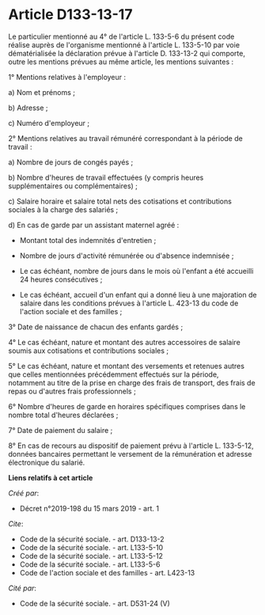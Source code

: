 # Article D133-13-17

Le particulier mentionné au 4° de l'article L. 133-5-6 du présent code réalise auprès de l'organisme mentionné à l'article L.
133-5-10 par voie dématérialisée la déclaration prévue à l'article D. 133-13-2 qui comporte, outre les mentions prévues au
même article, les mentions suivantes : 

1° Mentions relatives à l'employeur : 

a) Nom et prénoms ; 

b) Adresse ; 

c) Numéro d'employeur ; 

2° Mentions relatives au travail rémunéré correspondant à la période de travail : 

a) Nombre de jours de congés payés ; 

b) Nombre d'heures de travail effectuées (y compris heures supplémentaires ou complémentaires) ; 

c) Salaire horaire et salaire total nets des cotisations et contributions sociales à la charge des salariés ; 

d) En cas de garde par un assistant maternel agréé :

- Montant total des indemnités d'entretien ;

- Nombre de jours d'activité rémunérée ou d'absence indemnisée ;

- Le cas échéant, nombre de jours dans le mois où l'enfant a été accueilli 24 heures consécutives ;

- Le cas échéant, accueil d'un enfant qui a donné lieu à une majoration de salaire dans les conditions prévues à l'article L.
423-13 du code de l'action sociale et des familles ; 

3° Date de naissance de chacun des enfants gardés ; 

4° Le cas échéant, nature et montant des autres accessoires de salaire soumis aux cotisations et contributions sociales ; 

5° Le cas échéant, nature et montant des versements et retenues autres que celles mentionnées précédemment effectués sur la
période, notamment au titre de la prise en charge des frais de transport, des frais de repas ou d'autres frais
professionnels ; 

6° Nombre d'heures de garde en horaires spécifiques comprises dans le nombre total d'heures déclarées ; 

7° Date de paiement du salaire ; 

8° En cas de recours au dispositif de paiement prévu à l'article L. 133-5-12, données bancaires permettant le versement de la
rémunération et adresse électronique du salarié.

**Liens relatifs à cet article**

_Créé par_:

  - Décret n°2019-198 du 15 mars 2019 - art. 1

_Cite_:

  - Code de la sécurité sociale. - art. D133-13-2
  - Code de la sécurité sociale. - art. L133-5-10
  - Code de la sécurité sociale. - art. L133-5-12
  - Code de la sécurité sociale. - art. L133-5-6
  - Code de l'action sociale et des familles - art. L423-13

_Cité par_:

  - Code de la sécurité sociale. - art. D531-24 (V)
